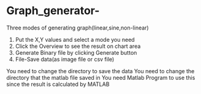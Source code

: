 # Graph_generator-
Three modes of generating graph(linear,sine,non-linear) 

1. Put the X,Y values and select a mode you need
2. Click the Overview to see the result on chart area
3. Generate Binary file by clicking Generate button
4. File-Save data(as image file or csv file)

You need to change the directory to save the data
You need to change the directory that the matlab file saved in 
You need Matlab Program to use this since the result is calculated by MATLAB
